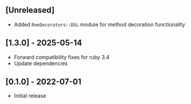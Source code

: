 ## [Unreleased]

- Added `ReeDecorators::DSL` module for method decoration functionality

## [1.3.0] - 2025-05-14

- Forward compatibility fixes for ruby 3.4
- Update dependencies

## [0.1.0] - 2022-07-01

- Initial release
